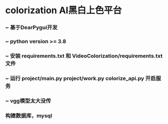 # colorization AI黑白上色平台
### ~ 基于DearPygui开发
### ~ python version >= 3.8
### ~ 安装 requirements.txt 和 VideoColorization/requirements.txt 文件
### ~ 运行 project/main.py project/work.py colorize_api.py 开启服务
### ~ vgg模型太大没传
### 构建数据库，mysql
